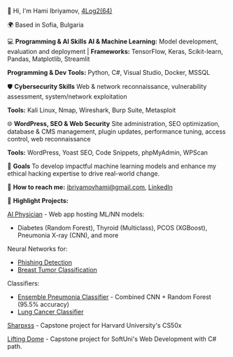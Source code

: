 👋 Hi, I'm Hami Ibriyamov, [4Log2(64)](24_years_old)

🌍 Based in Sofia, Bulgaria

💻 **Programming & AI Skills**
**AI & Machine Learning:** Model development, evaluation and deployment | **Frameworks:** TensorFlow, Keras, Scikit-learn, Pandas, Matplotlib, Streamlit

**Programming & Dev Tools:** Python, C#, Visual Studio, Docker, MSSQL

🛡️ **Cybersecurity Skills**
Web & network reconnaissance, vulnerability assessment, system/network exploitation

**Tools:** Kali Linux, Nmap, Wireshark, Burp Suite, Metasploit

🌐 **WordPress, SEO & Web Security**
Site administration, SEO optimization, database & CMS management, plugin updates, performance tuning, access control, web reconnaissance

**Tools:** WordPress, Yoast SEO, Code Snippets, phpMyAdmin, WPScan

🎯 **Goals**
To develop impactful machine learning models and enhance my ethical hacking expertise to drive real-world change.

💬 **How to reach me:** [ibriyamovhami@gmail.com](https://mail.google.com/mail/u/ibriyamovhami@gmail.com/#compose), [LinkedIn](https://www.linkedin.com/in/hami-ibriyamov-727146268/)

🚀 **Highlight Projects:**

[AI Physician](https://github.com/hamii31/ai_medic) - Web app hosting ML/NN models:
  - Diabetes (Random Forest), Thyroid (Multiclass), PCOS (XGBoost), Pneumonia X-ray (CNN), and more


Neural Networks for:
  - [Phishing Detection](https://github.com/hamii31/Stanford-University-ML-Specialization/blob/main/Advanced%20Learning%20Algorithms/Week%201/Personal%20Projects/PhishingDetectionMultilayeredPeceptron.py)
  - [Breast Tumor Classification](https://github.com/hamii31/Stanford-University-ML-Specialization/blob/main/Advanced%20Learning%20Algorithms/Week%201/Personal%20Projects/BreastCancerMultilayerPerceptronClassification.py)


Classifiers:
  - [Ensemble Pneumonia Classifier](https://github.com/hamii31/Stanford-University-ML-Specialization/blob/main/Advanced%20Learning%20Algorithms/Week%204/Personal%20Projects/Ensemble%20Model%20for%20Pneumonia%20Classification.py) - Combined CNN + Random Forest (95.5% accuracy)
  - [Lung Cancer Classifier](https://github.com/hamii31/Stanford-University-ML-Specialization/blob/main/Supervised%20Machine%20Learning/Week%203/Personal%20Projects/LungCancerIdentification.py)


[Sharpxss](https://github.com/hamii31/sharpxss) - Capstone project for Harvard University's CS50x


[Lifting Dome](https://github.com/hamii31/LiftingDomeVS) - Capstone project for SoftUni's Web Development with C# path. 

